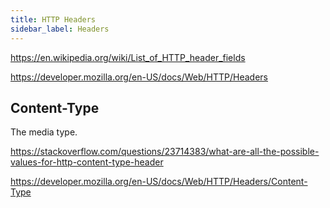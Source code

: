 ```yaml
---
title: HTTP Headers
sidebar_label: Headers
---
```


https://en.wikipedia.org/wiki/List_of_HTTP_header_fields

https://developer.mozilla.org/en-US/docs/Web/HTTP/Headers

## Content-Type

The media type.

https://stackoverflow.com/questions/23714383/what-are-all-the-possible-values-for-http-content-type-header

https://developer.mozilla.org/en-US/docs/Web/HTTP/Headers/Content-Type
